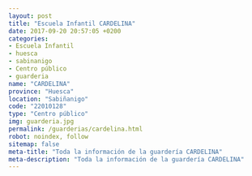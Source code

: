 ```yaml
---
layout: post
title: "Escuela Infantil CARDELINA"
date: 2017-09-20 20:57:05 +0200
categories:
- Escuela Infantil
- huesca
- sabinanigo
- Centro público
- guarderia
name: "CARDELINA"
province: "Huesca"
location: "Sabiñanigo"
code: "22010128"
type: "Centro público"
img: guarderia.jpg
permalink: /guarderias/cardelina.html
robot: noindex, follow
sitemap: false
meta-title: "Toda la información de la guardería CARDELINA"
meta-description: "Toda la información de la guardería CARDELINA"
---
```

